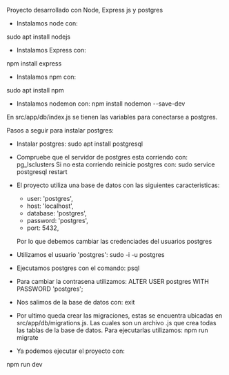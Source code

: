 Proyecto desarrollado con Node, Express js y postgres

- Instalamos node con:

sudo apt install nodejs

- Instalamos Express con:

npm install express

- Instalamos npm con:

sudo apt install npm

- Instalamos nodemon con:
npm install nodemon --save-dev

En src/app/db/index.js se tienen las variables para conectarse a postgres.

Pasos a seguir para instalar postgres:
- Instalar postgres:
sudo apt install postgresql

- Compruebe que el servidor de postgres esta corriendo con:
pg_lsclusters
Si no esta corriendo reinicie postgres con: 
sudo service postgresql restart

- El proyecto utiliza una base de datos con las siguientes caracteristicas:
    - user: 'postgres',
    - host: 'localhost',
    - database: 'postgres',
    - password: 'postgres',
    - port: 5432,

    Por lo que debemos cambiar las credenciades del usuarios postgres

- Utilizamos el usuario 'postgres':
sudo -i -u postgres

- Ejecutamos postgres con el comando:
psql

- Para cambiar la contrasena utilizamos:
ALTER USER postgres WITH PASSWORD 'postgres';

- Nos salimos de la base de datos con: exit

- Por ultimo queda crear las migraciones, estas se encuentra ubicadas en src/app/db/migrations.js. Las cuales son un archivo .js que crea todas las tablas de la base de datos. Para ejecutarlas utilizamos:
npm run migrate

- Ya podemos ejecutar el proyecto con:

npm run dev